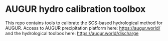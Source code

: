 # AUGUR hydro calibration toolbox

This repo contains tools to calibrate the SCS-based hydrological method for AUGUR.
Access to AUGUR precipitation platform here: https://augur.world/ and the hydrological toolbox here: https://augur.world/discharge